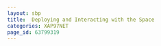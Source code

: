 ```yaml
---
layout: sbp
title:  Deploying and Interacting with the Space
categories: XAP97NET
page_id: 63799319
---
```


